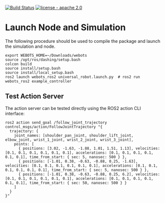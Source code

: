 [![Build Status](https://travis-ci.com/cyberbotics/webots_ros2.svg?branch=master)](https://travis-ci.com/cyberbotics/webots_ros2) [![license - apache 2.0](https://img.shields.io/:license-Apache%202.0-yellowgreen.svg)](https://opensource.org/licenses/Apache-2.0)
# Launch Node and Simulation

The following procedure should be used to compile the package and launch the simulation and node.

```
export WEBOTS_HOME=~/Downloads/webots
source /opt/ros/dashing/setup.bash
colcon build
source install/setup.bash
source install/local_setup.bash
ros2 launch webots_ros2 universal_robot.launch.py  # ros2 run webots_ros2 example_controller
```

## Test Action Server

The action server can be tested directly using the ROS2 action CLI interface:

```
ros2 action send_goal /follow_joint_trajectory control_msgs/action/FollowJointTrajectory "{
  trajectory: {
    joint_names: [shoulder_pan_joint, shoulder_lift_joint, elbow_joint, wrist_1_joint, wrist_2_joint, wrist_3_joint],
    points: [
      { positions: [3.02, -1.63, -1.88, 1.01, 1.51, 1.13], velocities: [0.1, 0.1, 0.1, 0.1, 0.1, 0.1], accelerations: [0.1, 0.1, 0.1, 0.1, 0.1, 0.1], time_from_start: { sec: 5, nanosec: 500 } },
      { positions: [-1.01, 0.38, -0.63, -0.88, 0.25, -1.63], velocities: [0.1, 0.1, 0.1, 0.1, 0.1, 0.1], accelerations: [0.1, 0.1, 0.1, 0.1, 0.1, 0.1], time_from_start: { sec: 5, nanosec: 500 } },
      { positions: [-1.01, 0.38, -0.63, -0.88, 0.25, 6.2], velocities: [0.1, 0.1, 0.1, 0.1, 0.1, 0.1], accelerations: [0.1, 0.1, 0.1, 0.1, 0.1, 0.1], time_from_start: { sec: 50, nanosec: 500 } }
    ]
  }
}"
```
